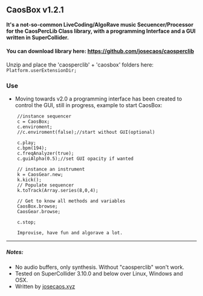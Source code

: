 CaosBox v1.2.1
------
**It's a not-so-common LiveCoding/AlgoRave music Secuencer/Processor for the CaosPercLib Class library, with a programming Interface and a GUI written in SuperCollider.**

#### You can download library here: https://github.com/josecaos/caosperclib
Unzip and place the  'caosperclib' + 'caosbox' folders here:  ``` Platform.userExtensionDir;```

### Use
- Moving towards v2.0 a programming interface has been created to control the GUI, still in progress, example to start CaosBox:
```
    //instance sequencer
    c = CaosBox;
    c.enviroment;
    //c.enviroment(false);//start without GUI(optional)

    c.play;
    c.bpm(194);
    c.freqAnalyzer(true);
    c.guiAlpha(0.5);//set GUI opacity if wanted

    // instance an instrument
    k = CaosGear.new;
    k.kick();
    // Populate sequencer
    k.toTrack(Array.series(8,0,4);

    // Get to know all methods and variables
    CaosBox.browse;
    CaosGear.browse;

    c.stop;
```
```
    Improvise, have fun and algorave a lot.
```
------

##### Notes:
- No audio buffers, only synthesis. Without "caosperclib" won't work.
- Tested on SuperCollider 3.10.0 and below over Linux, Windows and OSX.
- Written by [josecaos.xyz](https://josecaos.xyz)
